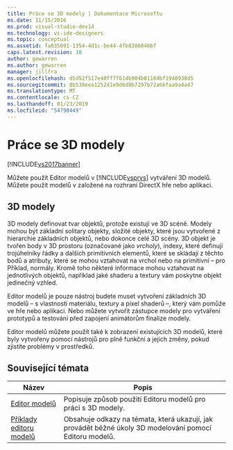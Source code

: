 ```yaml
---
title: Práce se 3D modely | Dokumentace Microsoftu
ms.date: 11/15/2016
ms.prod: visual-studio-dev14
ms.technology: vs-ide-designers
ms.topic: conceptual
ms.assetid: fa035091-1354-4d1c-be44-4fb83860466f
caps.latest.revision: 10
author: gewarren
ms.author: gewarren
manager: jillfra
ms.openlocfilehash: d5d52f517e40ff7f61db904b81104bf1940938d5
ms.sourcegitcommit: 8b538eea125241e9d6d8b7297b72a66faa9a4a47
ms.translationtype: MT
ms.contentlocale: cs-CZ
ms.lasthandoff: 01/23/2019
ms.locfileid: "54798449"
---
```

# <a name="working-with-3-d-models"></a>Práce se 3D modely
[!INCLUDE[vs2017banner](../includes/vs2017banner.md)]

Můžete použít Editor modelů v [!INCLUDE[vsprvs](../includes/vsprvs-md.md)] vytváření 3D modelů. Můžete použít modelů v založené na rozhraní DirectX hře nebo aplikaci.  
  
## <a name="3-d-models"></a>3D modely  
 3D modely definovat tvar objektů, protože existují ve 3D scéně. Modely mohou být základní solitary objekty, složité objekty, které jsou vytvořené z hierarchie základních objektů, nebo dokonce celé 3D scény. 3D objekt je tvořen body v 3D prostoru (označované jako *vrcholy*), indexy, které definují trojúhelníky řádky a dalších primitivních elementů, které se skládají z těchto bodů a atributy, které se mohou vztahovat na vrchol nebo na primitivní – pro Příklad, normály. Kromě toho některé informace mohou vztahovat na jednotlivých objektů, například jaké shaderu a textury vám poskytne objekt jedinečný vzhled.  
  
 Editor modelů je pouze nástroj budete muset vytvoření základních 3D modelů – s vlastností materiálu, textury a pixel shaderů –, který vám pomůže ve hře nebo aplikaci. Nebo můžete vytvořit zástupce modely pro vytváření prototypů a testování před zapojení animátorům finalize modely.  
  
 Editor modelů můžete použít také k zobrazení existujících 3D modelů, které byly vytvořeny pomocí nástrojů pro plně funkční a jejich změny, pokud zjistíte problémy v prostředků.  
  
## <a name="related-topics"></a>Související témata  
  
|Název|Popis|  
|-----------|-----------------|  
|[Editor modelů](../designers/model-editor.md)|Popisuje způsob použití Editoru modelů pro práci s 3D modely.|  
|[Příklady editoru modelů](../designers/model-editor-examples.md)|Obsahuje odkazy na témata, která ukazují, jak provádět běžné úkoly 3D modelování pomocí Editoru modelů.|
